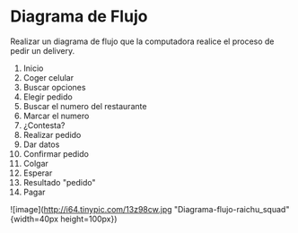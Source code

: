 # Diagrama de Flujo
Realizar un diagrama de flujo que  la computadora realice el proceso de pedir un delivery.

1. Inicio
2. Coger celular
3. Buscar opciones 
4. Elegir pedido
5. Buscar el numero del restaurante
6. Marcar el numero 
7. ¿Contesta?
8. Realizar pedido
9. Dar datos
10. Confirmar pedido
11. Colgar
12. Esperar
13. Resultado "pedido"
14. Pagar

![image](http://i64.tinypic.com/13z98cw.jpg "Diagrama-flujo-raichu_squad"{width=40px height=100px})